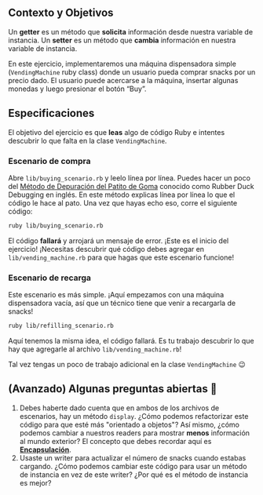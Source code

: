 ## Contexto y Objetivos

Un **getter** es un método que **solicita** información desde nuestra variable de instancia.
Un **setter** es un método que **cambia** información en nuestra variable de instancia.

En este ejercicio, implementaremos una máquina dispensadora simple  (`VendingMachine` ruby class) donde un usuario pueda comprar snacks por un precio dado. El usuario puede acercarse a la máquina, insertar algunas monedas y luego presionar el botón “Buy”.

## Especificaciones

El objetivo del ejercicio es que **leas** algo de código Ruby e intentes descubrir lo que falta en la clase `VendingMachine`.

### Escenario de compra

Abre `lib/buying_scenario.rb` y leelo línea por línea. Puedes hacer un poco del [Método de Depuración del Patito de Goma](https://rubberduckdebugging.com/) conocido como Rubber Duck Debugging en inglés. En este método explicas línea por línea lo que el código le hace al pato. Una vez que hayas echo eso, corre el siguiente código:

```bash
ruby lib/buying_scenario.rb
```

El código **fallará** y arrojará un mensaje de error. ¡Este es el inicio del ejercicio! ¡Necesitas descubrir qué código debes agregar en `lib/vending_machine.rb` para que hagas que este escenario funcione!

### Escenario de recarga

Este escenario es más simple. ¡Aquí empezamos con una máquina dispensadora vacía, así que un técnico tiene que venir a recargarla de snacks!

```bash
ruby lib/refilling_scenario.rb
```

Aquí tenemos la misma idea, el código fallará. Es tu trabajo descubrir lo que hay que agregarle al archivo  `lib/vending_machine.rb`!



Tal vez tengas un poco de trabajo adicional en la clase `VendingMachine` 😉

## (Avanzado) Algunas preguntas abiertas 🤔

1. Debes haberte dado cuenta que en ambos de los archivos de escenarios, hay un método `display`. ¿Cómo podemos refactorizar este código para que esté más "orientado a objetos"? Así mismo, ¿cómo podemos cambiar a nuestros readers para mostrar **menos** información al mundo exterior? El concepto que debes recordar aquí es [**Encapsulación**](https://en.wikipedia.org/wiki/Encapsulation_(computer_programming)).
2. Usaste un writer para actualizar el número de snacks cuando estabas cargando. ¿Cómo podemos cambiar este código para usar un método de instancia en vez de este writer? ¿Por qué es el método de instancia es mejor?
